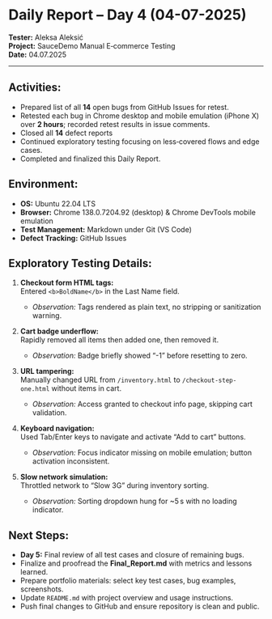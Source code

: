 # Daily Report – Day 4 (04-07-2025)

**Tester:** Aleksa Aleksić  
**Project:** SauceDemo Manual E‑commerce Testing  
**Date:** 04.07.2025

---

## Activities:
- Prepared list of all **14** open bugs from GitHub Issues for retest.  
- Retested each bug in Chrome desktop and mobile emulation (iPhone X) over **2 hours**; recorded retest results in issue comments.  
- Closed all **14** defect reports  
- Continued exploratory testing focusing on less‑covered flows and edge cases. 
- Completed and finalized this Daily Report.

## Environment:
- **OS:** Ubuntu 22.04 LTS  
- **Browser:** Chrome 138.0.7204.92 (desktop) & Chrome DevTools mobile emulation  
- **Test Management:** Markdown under Git (VS Code)  
- **Defect Tracking:** GitHub Issues  

## Exploratory Testing Details:
1. **Checkout form HTML tags:**  
   Entered `<b>BoldName</b>` in the Last Name field.  
   - *Observation:* Tags rendered as plain text, no stripping or sanitization warning.

2. **Cart badge underflow:**  
   Rapidly removed all items then added one, then removed it.  
   - *Observation:* Badge briefly showed “-1” before resetting to zero.

3. **URL tampering:**  
   Manually changed URL from `/inventory.html` to `/checkout-step-one.html` without items in cart.  
   - *Observation:* Access granted to checkout info page, skipping cart validation.

4. **Keyboard navigation:**  
   Used Tab/Enter keys to navigate and activate “Add to cart” buttons.  
   - *Observation:* Focus indicator missing on mobile emulation; button activation inconsistent.

5. **Slow network simulation:**  
   Throttled network to “Slow 3G” during inventory sorting.  
   - *Observation:* Sorting dropdown hung for ~5 s with no loading indicator.

## Next Steps:
- **Day 5:** Final review of all test cases and closure of remaining bugs.  
- Finalize and proofread the **Final_Report.md** with metrics and lessons learned.  
- Prepare portfolio materials: select key test cases, bug examples, screenshots.  
- Update `README.md` with project overview and usage instructions.  
- Push final changes to GitHub and ensure repository is clean and public.
